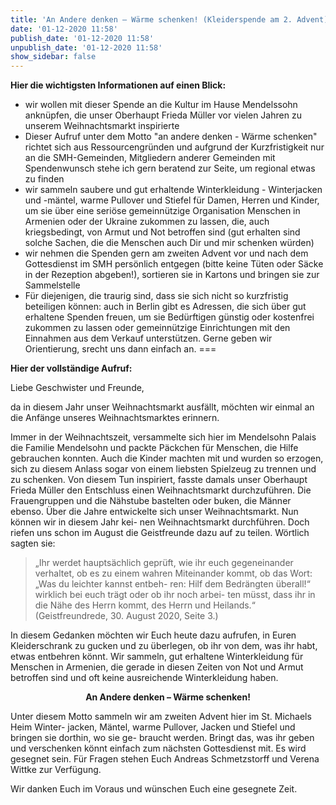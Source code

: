 ```yaml
---
title: 'An Andere denken – Wärme schenken! (Kleiderspende am 2. Advent)'
date: '01-12-2020 11:58'
publish_date: '01-12-2020 11:58'
unpublish_date: '01-12-2020 11:58'
show_sidebar: false
---
```


**Hier die wichtigsten Informationen auf einen Blick:**
 
* wir wollen mit dieser Spende an die Kultur im Hause Mendelssohn anknüpfen, die unser Oberhaupt Frieda Müller vor vielen Jahren zu unserem Weihnachtsmarkt inspirierte
* Dieser Aufruf unter dem Motto "an andere denken - Wärme schenken" richtet sich aus Ressourcengründen und aufgrund der Kurzfristigkeit nur an die SMH-Gemeinden, Mitgliedern anderer Gemeinden mit Spendenwunsch stehe ich gern beratend zur Seite, um regional etwas zu finden
* wir sammeln saubere und gut erhaltende Winterkleidung - Winterjacken und -mäntel, warme Pullover und Stiefel für Damen, Herren und Kinder, um sie über eine seriöse gemeinnützige Organisation Menschen in Armenien oder der Ukraine zukommen zu lassen, die, auch kriegsbedingt, von Armut und Not betroffen sind (gut erhalten sind solche Sachen, die die Menschen auch Dir und mir schenken würden)
* wir nehmen die Spenden gern am zweiten Advent vor und nach dem Gottesdienst im SMH persönlich entgegen (bitte keine Tüten oder Säcke in der Rezeption abgeben!), sortieren sie in Kartons und bringen sie zur Sammelstelle
* Für diejenigen, die traurig sind, dass sie sich nicht so kurzfristig beteiligen können: auch in Berlin gibt es Adressen, die sich über gut erhaltene Spenden freuen, um sie Bedürftigen günstig oder kostenfrei zukommen zu lassen oder gemeinnützige Einrichtungen mit den Einnahmen aus dem Verkauf unterstützen. Gerne geben wir Orientierung, srecht uns dann einfach an.
===

**Hier der vollständige Aufruf:**

Liebe Geschwister und Freunde,

da in diesem Jahr unser Weihnachtsmarkt ausfällt, möchten wir einmal an die Anfänge unseres Weihnachtsmarktes erinnern.

Immer in der Weihnachtszeit, versammelte sich hier im Mendelsohn Palais die Familie Mendelsohn und packte Päckchen für Menschen, die Hilfe gebrauchen konnten. Auch die Kinder machten mit und wurden so erzogen, sich zu diesem Anlass sogar von einem liebsten Spielzeug zu trennen und zu schenken. Von diesem Tun inspiriert, fasste damals unser Oberhaupt Frieda Müller den Entschluss einen Weihnachtsmarkt durchzuführen. Die Frauengruppen und die Nähstube bastelten oder buken, die Männer ebenso. Über die Jahre entwickelte sich unser Weihnachtsmarkt. Nun können wir in diesem Jahr kei- nen Weihnachtsmarkt durchführen. Doch riefen uns schon im August die Geistfreunde dazu auf zu teilen. Wörtlich sagten sie:

> „Ihr werdet hauptsächlich geprüft, wie ihr euch gegeneinander verhaltet, ob es zu einem wahren Miteinander kommt, ob das Wort: „Was du leichter kannst entbeh- ren: Hilf dem Bedrängten überall!“ wirklich bei euch trägt oder ob ihr noch arbei- ten müsst, dass ihr in die Nähe des Herrn kommt, des Herrn und Heilands.“ (Geistfreundrede, 30. August 2020, Seite 3.)

In diesem Gedanken möchten wir Euch heute dazu aufrufen, in Euren Kleiderschrank zu gucken und zu überlegen, ob ihr von dem, was ihr habt, etwas entbehren könnt. Wir sammeln, gut erhaltene Winterkleidung für Menschen in Armenien, die gerade in diesen Zeiten von Not und Armut betroffen sind und oft keine ausreichende Winterkleidung haben.

<center><b>An Andere denken – Wärme schenken!</center></b>

Unter diesem Motto sammeln wir am zweiten Advent hier im St. Michaels Heim Winter- jacken, Mäntel, warme Pullover, Jacken und Stiefel und bringen sie dorthin, wo sie ge- braucht werden. Bringt das, was ihr geben und verschenken könnt einfach zum nächsten Gottesdienst mit. Es wird gesegnet sein. Für Fragen stehen Euch Andreas Schmetzstorff und Verena Wittke zur Verfügung.

Wir danken Euch im Voraus und wünschen Euch eine gesegnete Zeit.
